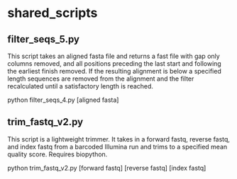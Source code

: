 shared_scripts
==============
filter_seqs_5.py
--------------
This script takes an aligned fasta file and returns a fast file with gap only columns removed, and all positions preceding the last start and following the earliest finish removed.  If the resulting alignment is below a specified length sequences are removed from the alignment and the filter recalculated until a satisfactory length is reached.

python filter_seqs_4.py [aligned fasta]

trim_fastq_v2.py
--------------
This script is a lightweight trimmer.  It takes in a forward fastq, reverse fastq, and index fastq from a barcoded Illumina run and trims to a specified mean quality score.  Requires biopython.

python trim_fastq_v2.py [forward fastq] [reverse fastq] [index fastq]